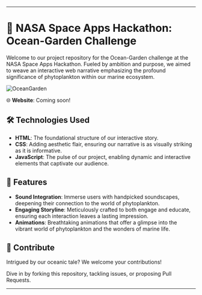  
---

# 🚀 NASA Space Apps Hackathon: Ocean-Garden Challenge

Welcome to our project repository for the Ocean-Garden challenge at the NASA Space Apps Hackathon. Fueled by ambition and purpose, we aimed to weave an interactive web narrative emphasizing the profound significance of phytoplankton within our marine ecosystem.
 
![OceanGarden](https://github.com/ihab-elrayah/Nasa-Hackathon-Ocean-Garden/assets/127975319/21d6a489-80e7-4281-91d3-4d47d835dea8)


🌐 **Website**: Coming soon!

## 🛠 Technologies Used

- **HTML**: The foundational structure of our interactive story.
- **CSS**: Adding aesthetic flair, ensuring our narrative is as visually striking as it is informative.
- **JavaScript**: The pulse of our project, enabling dynamic and interactive elements that captivate our audience.

## 🌟 Features

- **Sound Integration**: Immerse users with handpicked soundscapes, deepening their connection to the world of phytoplankton.
- **Engaging Storyline**: Meticulously crafted to both engage and educate, ensuring each interaction leaves a lasting impression.
- **Animations**: Breathtaking animations that offer a glimpse into the vibrant world of phytoplankton and the wonders of marine life.

## 🤝 Contribute

Intrigued by our oceanic tale? We welcome your contributions!

Dive in by forking this repository, tackling issues, or proposing Pull Requests.  

---

 
